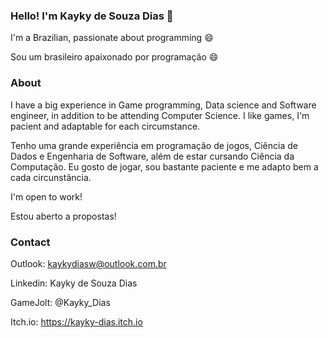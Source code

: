 ### Hello! I'm Kayky de Souza Dias 👋

I'm a Brazilian, passionate about programming 😄

Sou um brasileiro apaixonado por programação 😄

### About

I have a big experience in Game programming, Data science and Software engineer, in addition to be attending Computer Science. I like games, I'm pacient and adaptable for each circumstance.

Tenho uma grande experiência em programação de jogos, Ciência de Dados e Engenharia de Software, além de estar cursando Ciência da Computação. Eu gosto de jogar, sou bastante paciente e me adapto bem a cada circunstância.

I'm open to work!

Estou aberto a propostas!

### Contact

Outlook: kaykydiasw@outlook.com.br

Linkedin: Kayky de Souza Dias

GameJolt: @Kayky_Dias

Itch.io: https://kayky-dias.itch.io
